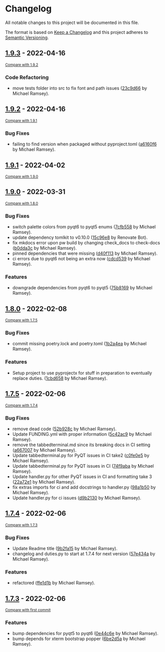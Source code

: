 # Changelog
All notable changes to this project will be documented in this file.

The format is based on [Keep a Changelog](http://keepachangelog.com/en/1.0.0/)
and this project adheres to [Semantic Versioning](http://semver.org/spec/v2.0.0.html).

<!-- insertion marker -->
## [1.9.3](https://github.com/meramsey/wizardwebssh/releases/tag/1.9.3) - 2022-04-16

<small>[Compare with 1.9.2](https://github.com/meramsey/wizardwebssh/compare/1.9.2...1.9.3)</small>

### Code Refactoring
- move tests folder into src to fix font and path issues ([23c9d66](https://github.com/meramsey/wizardwebssh/commit/23c9d66de4a4a2bc58e13695940a7afba011b809) by Michael Ramsey).


## [1.9.2](https://github.com/meramsey/wizardwebssh/releases/tag/1.9.2) - 2022-04-16

<small>[Compare with 1.9.1](https://github.com/meramsey/wizardwebssh/compare/1.9.1...1.9.2)</small>

### Bug Fixes
- failing to find version when packaged without pyproject.toml ([a6160f6](https://github.com/meramsey/wizardwebssh/commit/a6160f6505123468dd7cb010b472f4b382ce745e) by Michael Ramsey).


## [1.9.1](https://github.com/meramsey/wizardwebssh/releases/tag/1.9.1) - 2022-04-02

<small>[Compare with 1.9.0](https://github.com/meramsey/wizardwebssh/compare/1.9.0...1.9.1)</small>


## [1.9.0](https://github.com/meramsey/wizardwebssh/releases/tag/1.9.0) - 2022-03-31

<small>[Compare with 1.8.0](https://github.com/meramsey/wizardwebssh/compare/1.8.0...1.9.0)</small>

### Bug Fixes
- switch palette colors from pyqt6 to pyqt5 enums ([7cfb558](https://github.com/meramsey/wizardwebssh/commit/7cfb558b7033471e45d6559bdcfc2f5eeea205f4) by Michael Ramsey).
- update dependency tomlkit to v0.10.0 ([15c96e8](https://github.com/meramsey/wizardwebssh/commit/15c96e87b3e182226767170fc043abf25c0c4e59) by Renovate Bot).
- fix mkdocs error upon pw build by changing check_docs to check-docs ([b0dda3c](https://github.com/meramsey/wizardwebssh/commit/b0dda3cf7a7b1015aec973d7b89e706116ec371d) by Michael Ramsey).
- pinned dependencies that were missing ([d40f113](https://github.com/meramsey/wizardwebssh/commit/d40f113343603e1c27d6c3ad6999bb48f388c088) by Michael Ramsey).
- ci errors due to pyqt6 not being an extra now ([cdcd539](https://github.com/meramsey/wizardwebssh/commit/cdcd53975f0392d0e7a17dbd0e669b711dc1fd00) by Michael Ramsey).

### Features
- downgrade dependencies from pyqt6 to pyqt5 ([75b8169](https://github.com/meramsey/wizardwebssh/commit/75b8169d32b0f3dfa6418100455536df8ebc0bd4) by Michael Ramsey).


## [1.8.0](https://github.com/meramsey/wizardwebssh/releases/tag/1.8.0) - 2022-02-08

<small>[Compare with 1.7.5](https://github.com/meramsey/wizardwebssh/compare/1.7.5...1.8.0)</small>

### Bug Fixes
- commit missing poetry.lock and poetry.toml ([1b2a4ea](https://github.com/meramsey/wizardwebssh/commit/1b2a4ea2e60fd7263b56a206c0c9c1793401f684) by Michael Ramsey).

### Features
- Setup project to use pyprojectx for stuff in preparation to eventually replace duties. ([1cbd658](https://github.com/meramsey/wizardwebssh/commit/1cbd6583abf09cee549ce77dd1753fb536c6b845) by Michael Ramsey).


## [1.7.5](https://github.com/meramsey/wizardwebssh/releases/tag/1.7.5) - 2022-02-06

<small>[Compare with 1.7.4](https://github.com/meramsey/wizardwebssh/compare/1.7.4...1.7.5)</small>

### Bug Fixes
- remove dead code ([52b928c](https://github.com/meramsey/wizardwebssh/commit/52b928c334b1812802538d53d5d3da3e527b4569) by Michael Ramsey).
- Update FUNDING.yml with proper information ([5c42ac9](https://github.com/meramsey/wizardwebssh/commit/5c42ac93b52e2a5a6c699bdebeaf0da2a198be5b) by Michael Ramsey).
- remove the tabbedterminal.md since its breaking docs in CI setting ([a667007](https://github.com/meramsey/wizardwebssh/commit/a667007551e41d096cdd1a6cdc6923c89852f3dd) by Michael Ramsey).
- Update tabbedterminal.py for  PyQT issues in CI take2 ([c0fe0e5](https://github.com/meramsey/wizardwebssh/commit/c0fe0e5b21ab14f15339000e64aa4358866986f1) by Michael Ramsey).
- Update tabbedterminal.py for  PyQT issues in CI ([74f9aba](https://github.com/meramsey/wizardwebssh/commit/74f9abac6a96817a35975c9c12ea61bd4bf7e16e) by Michael Ramsey).
- Update handler.py for other PyQT issues in CI and formatting take 3 ([22a72e1](https://github.com/meramsey/wizardwebssh/commit/22a72e127fc4452a43e170279319734f7d55b4e0) by Michael Ramsey).
- fix extras imports for ci and add docstrings to handler.py ([98a1b50](https://github.com/meramsey/wizardwebssh/commit/98a1b50940a050467c7393c8f033912d9bfe7f70) by Michael Ramsey).
- Update handler.py for ci issues ([d9b2130](https://github.com/meramsey/wizardwebssh/commit/d9b2130b8a68edf17af301b5c7ecd73bf0a4c9e7) by Michael Ramsey).

## [1.7.4](https://github.com/meramsey/wizardwebssh/releases/tag/1.7.4) - 2022-02-06

<small>[Compare with 1.7.3](https://github.com/meramsey/wizardwebssh/compare/1.7.3...1.7.4)</small>

### Bug Fixes
- Update Readme title ([9b2fa15](https://github.com/meramsey/wizardwebssh/commit/9b2fa158dd4ec31abff87c3179baef2bfd2fa0bb) by Michael Ramsey).
- changelog and duties.py to start at 1.7.4 for next version ([57e434a](https://github.com/meramsey/wizardwebssh/commit/57e434ac53e36001e4875473ac941b1e8b33f9c9) by Michael Ramsey).

### Features
- refactored ([ffe1d1b](https://github.com/meramsey/wizardwebssh/commit/ffe1d1b6d971971509be513a1d8d9ceebfc70e5b) by Michael Ramsey).

## [1.7.3](https://github.com/meramsey/wizardwebssh/releases/tag/1.7.3) - 2022-02-06

<small>[Compare with first commit](https://github.com/meramsey/wizardwebssh/compare/d24e6f4b4078969950c70b1e0d2626f90bf1cd05...1.7.3)</small>

### Features
- bump dependencies for pyqt5 to pyqt6 ([0e44c6e](https://github.com/meramsey/wizardwebssh/commit/0e44c6e9b2eead7509d2a1715f39fd8d7bfb04c0) by Michael Ramsey).
- bump depends for xterm bootstrap popper ([6be2d5a](https://github.com/meramsey/wizardwebssh/commit/6be2d5a2e15a70a81d7000eb2e14626ea478e6bc) by Michael Ramsey).
